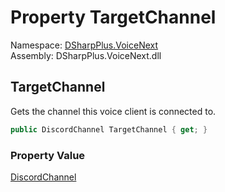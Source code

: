 # Property TargetChannel

Namespace: [DSharpPlus.VoiceNext](DSharpPlus.VoiceNext.md)  
Assembly: DSharpPlus.VoiceNext.dll

## <a id="DSharpPlus_VoiceNext_VoiceNextConnection_TargetChannel"></a>TargetChannel

Gets the channel this voice client is connected to.

```csharp
public DiscordChannel TargetChannel { get; }
```

### Property Value

[DiscordChannel](DSharpPlus.Entities.DiscordChannel.md)

